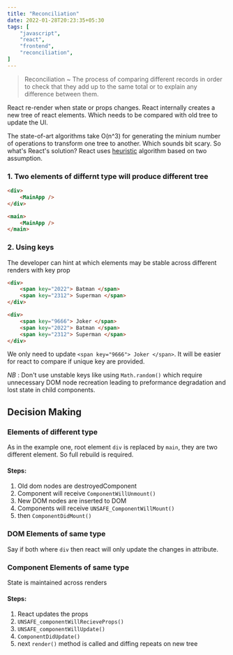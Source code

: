 ```yaml
---
title: "Reconciliation"
date: 2022-01-28T20:23:35+05:30
tags: [
    "javascript",
    "react",
    "frontend",
    "reconciliation",
]
---
```


> Reconciliation ~
> The process of comparing different records
> in order to check that they add up to the same
> total or to explain any difference between them.

React re-render when state or props changes. React internally
creates a new tree of react elements. Which needs to be compared
with old tree to update the UI.

The state-of-art algorithms take O(n^3) for generating the minium
number of operations to transform one tree to another. Which sounds
bit scary. So what's React's solution? React uses [heuristic]()
algorithm based on two assumption.

### 1. Two elements of differnt type will produce different tree
```html
<div>
    <MainApp />
</div>

<main>
    <MainApp />
</main>
```

### 2. Using keys
The developer can hint at which elements may be stable across
different renders with key prop

```html
<div>
    <span key="2022"> Batman </span>
    <span key="2312"> Superman </span>
</div>

<div>
    <span key="9666"> Joker </span>
    <span key="2022"> Batman </span>
    <span key="2312"> Superman </span>
</div>
```
We only need to update `<span key="9666"> Joker </span>`. It will be easier
for react to compare if unique key are provided.

*NB* : Don't use unstable keys like using `Math.random()` which require unnecessary
DOM node recreation leading to preformance degradation and lost state in child
components.

## Decision Making

### Elements of different type

As in the example one, root element `div` is replaced by `main`, they are
two different element. So full rebuild is required.

#### Steps:
1. Old dom nodes are destroyedComponent
2. Component will receive `ComponentWillUnmount()`
3. New DOM nodes are inserted to DOM
4. Components will receive `UNSAFE_ComponentWillMount()`
5. then `ComponentDidMount()`

### DOM Elements of same type

Say if both where `div` then react will only update the changes in attribute.

### Component Elements of same type
State is maintained across renders

#### Steps:
1. React updates the props
2. `UNSAFE_componentWillRecieveProps()`
3. `UNSAFE_componentWillUpdate()`
4. `ComponentDidUpdate()`
5. next `render()` method is called and diffing repeats on new tree

